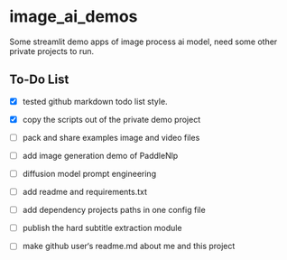 # image_ai_demos

Some streamlit demo apps of image process ai model, need some other private projects to run.


## To-Do List
- [X] tested github markdown todo list style.
- [X] copy the scripts out of the private demo project
- [ ] pack and share examples image and video files 
- [ ] add image generation demo of PaddleNlp
- [ ] diffusion model prompt engineering 
- [ ] add readme and requirements.txt
- [ ] add dependency projects paths in one config file
- [ ] publish the hard subtitle extraction module
- [ ] make github user‘s readme.md about me and this project 
 
